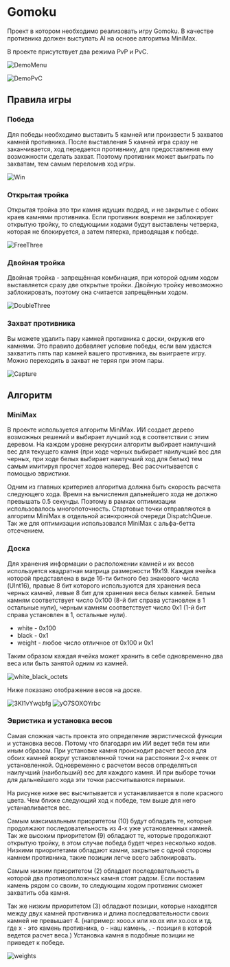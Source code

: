 # Gomoku

Проект в котором необходимо реализовать игру Gomoku. В качестве противника должен выступать AI на основе алгоритма MiniMax.

В проекте присутствует два режима PvP и PvC.

![DemoMenu](https://github.com/MixFon/Gomoku/blob/master/gifs/DemoMenu.gif "Демонстрация меню")


![DemoPvC](https://github.com/MixFon/Gomoku/blob/master/gifs/DemoPvC.gif "Демонстрация игры с ИИ")

## Правила игры

### Победа
Для победы необходимо выставить 5 камней или произвести 5 захватов камней противника. После выставления 5 камней игра сразу не заканчивается, ход передается противнику, для предоставления ему возможности сделать захват. Поэтому противник может выиграть по захватам, тем самым переломив ход игры.

![Win](https://github.com/MixFon/Gomoku/blob/master/gifs/Win.gif "Показ победы")

### Открытая тройка
Открытая тройка это три камня идущих подряд, и не закрытые с обоих краев камнями противника. Если противник вовремя не заблокирует открытую тройку, то следующими ходами будут выставлены четверка, которая не блокируется, а затем пятерка, приводящая к победе.

![FreeThree](https://github.com/MixFon/Gomoku/blob/master/gifs/FreeThree.gif "Выставление свободной тройки")

### Двойная тройка
Двойная тройка - запрещённая комбинация, при которой одним ходом выставляется сразу две открытые тройки. Двойную тройку невозможно заблокировать, поэтому она считается запрещённым ходом.

![DoubleThree](https://github.com/MixFon/Gomoku/blob/master/gifs/DoubleThree.gif "Возможные варианты двойной тройки")

### Захват противника
Вы можете удалить пару камней противника с доски, окружив его камнями. Это правило добавляет условие победы, если вам удастся захватить пять пар камней вашего противника, вы выиграете игру. Можно переходить в захват не теряя при этом пары.

![Capture](https://github.com/MixFon/Gomoku/blob/master/gifs/Capture.gif "Захват")

## Алгоритм

### MiniMax

В проекте используется алгоритм MiniMax. ИИ создает дерево возможных решений и выбирает лучший ход в соответствии с этим деревом. На каждом уровне рекурсии алгоритм выбирает наилучший вес для текущего камня (при ходе черных выбирает наилучший вес для черных, при ходе белых выбирает наилучший ход для белых) тем самым имитируя просчет ходов наперед. Вес рассчитывается с помощью эвристики.

Одним из главных критериев алгоритма должна быть скорость расчета следующего хода. Время на вычисления дальнейшего хода не должно превышать 0.5 секунды. Поэтому в рамках оптимизации использовалось многопоточность. Стартовые точки отправляются в алгоритм MiniMax в отдельной асинхронной очереди DispatchQueue. Так же для оптимизации использовался MiniMax с альфа-бетта отсечением.

### Доска

Для хранения информации о расположении камней и их весов используется квадратная матрица размерности 19x19. Каждая ячейка которой представлена в виде 16-ти битного без знакового числа (UInt16), правые 8 бит которого используются для хранения веса черных камней, левые 8 бит для хранения веса белых камней. Белым камням соответствует число 0x100 (8-й бит справа установлен в 1 остальные нули), черным камням соответствует число 0x1 (1-й бит справа установлен в 1, остальные нули).
- white  - 0x100
- black  - 0x1
- weight - любое число отличное от 0x100 и 0x1

Таким образом каждая ячейка может хранить в себе одновременно два веса или быть занятой одним из камней.

![white_black_octets](https://github.com/MixFon/Gomoku/blob/master/gifs/white_black_octets.jpg "Октеты для белых и черных камней")

Ниже показано отображение весов на доске.

![3KI1vYwqbfg](https://github.com/MixFon/Gomoku/blob/master/gifs/3KI1vYwqbfg.jpg "Отображение весов каждого из камней")
![yO7SOXOYrbc](https://github.com/MixFon/Gomoku/blob/master/gifs/yO7SOXOYrbc.jpg "Отображение весов каждого из камней")

### Эвристика и установка весов

Самая сложная часть проекта это определение эвристической функции и установка весов. Потому что благодаря им ИИ ведет тебя тем или иным образом. При установке камня происходит расчет весов для обоих камней вокруг установленной точки на расстоянии 2-х ячеек от установленной. Одновременно с расчетом весов определяться наилучший (наибольший) вес для каждого камня. И при выборе точки для дальнейшего хода эти точки рассчитываются первыми.

На рисунке ниже вес высчитывается и устанавливается в поле красного цвета. Чем ближе следующий ход к победе, тем выше для него устанавливается вес.

Самым максимальным приоритетом (10) будут обладать те, которые продолжают последовательность из 4-х уже установленных камней. Так же высоким приоритетом (9) обладают те, которые продолжают открытую тройку, в этом случае победа будет через несколько ходов. Низкими приоритетами обладают камни, закрытые с одной стороны камнем противника, такие позиции легче всего заблокировать.

Самым низким приоритетом (2) обладает последовательность в которой два противоположных камня стоят радом. Если поставим камень рядом со своим, то следующим ходом противник сможет захватить оба камня.

Так же низким приоритетом (3) обладают позиции, которые находятся между двух камней противника и длина последовательности своих камней не превышает 4. (например: xooo.x или xo.ox или xo.oox и тд. где x - это камень противника, o - наш камень, . -  позиция в которой ведется расчет веса.) Установка камня в подобные позиции не приведет к победе.

![weights](https://github.com/MixFon/Gomoku/blob/master/gifs/weights.jpg "Распределение весов")
